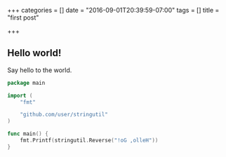 +++
categories = []
date = "2016-09-01T20:39:59-07:00"
tags = []
title = "first post"

+++
## Hello world!
Say hello to the world.
<!--more-->
```go
package main

import (
	"fmt"

	"github.com/user/stringutil"
)

func main() {
	fmt.Printf(stringutil.Reverse("!oG ,olleH"))
}
```
